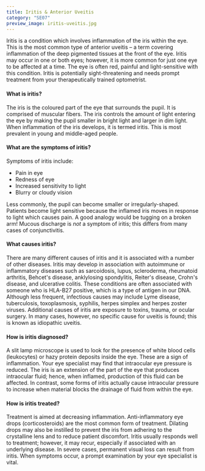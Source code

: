 ```yaml
---
title: Iritis & Anterior Uveitis
category: "SE07"
preview_image: iritis-uveitis.jpg
---
```

<div class="employee-heading">
<p>Iritis is a condition which involves inflammation of the iris within the eye. This is the most common type of anterior uveitis – a term covering inflammation of the deep pigmented tissues at the front of the eye. Iritis may occur in one or both eyes; however, it is more common for just one eye to be affected at a time. The eye is often red, painful and light-sensitive with this condition. Iritis is potentially sight-threatening and needs prompt treatment from your therapeutically trained optometrist.</p>
</div>

#### What is iritis?

The iris is the coloured part of the eye that surrounds the pupil. It is comprised of muscular fibers. The iris controls the amount of light entering the eye by making the pupil smaller in bright light and larger in dim light. When inflammation of the iris develops, it is termed iritis. This is most prevalent in young and middle-aged people. 

#### What are the symptoms of iritis?

Symptoms of iritis include:

* Pain in eye
* Redness of eye
* Increased sensitivity to light
* Blurry or cloudy vision

Less commonly, the pupil can become smaller or irregularly-shaped. Patients become light sensitive because the inflamed iris moves in response to light which causes pain. A good analogy would be tugging on a broken arm! Mucous discharge is <i>not</i> a symptom of iritis; this differs from many cases of conjunctivitis.

#### What causes iritis?

There are many different causes of iritis and it is associated with a number of other diseases. Iritis may develop in association with autoimmune or inflammatory diseases such as sarcoidosis, lupus, scleroderma, rheumatoid arthritis, Behcet's disease, anklylosing spondylitis, Reiter's disease, Crohn's disease, and ulcerative colitis. These conditions are often associated with someone who is HLA-B27 positive, which is a type of antigen in our DNA. Although less frequent, infectious causes may include Lyme disease, tuberculosis, toxoplasmosis, syphilis, herpes simplex and herpes zoster viruses. Additional causes of iritis are exposure to toxins, trauma, or ocular surgery. In many cases, however, no specific cause for uveitis is found; this is known as idiopathic uveitis.

#### How is iritis diagnosed?

A slit lamp microscope is used to look for the presence of white blood cells (leukocytes) or hazy protein deposits inside the eye. These are a sign of inflammation. Your eye specialist may find that intraocular eye pressure is reduced. The iris is an extension of the part of the eye that produces intraocular fluid; hence, when inflamed, production of this fluid can be affected. In contrast, some forms of iritis actually cause intraocular pressure to increase when material blocks the drainage of fluid from within the eye. 

#### How is iritis treated?

Treatment is aimed at decreasing inflammation. Anti-inflammatory eye drops (corticosteroids) are the most common form of treatment. Dilating drops may also be instilled to prevent the iris from adhering to the crystalline lens and to reduce patient discomfort. Iritis usually responds well to treatment; however, it may recur, especially if associated with an underlying disease. In severe cases, permanent visual loss can result from iritis. When symptoms occur, a prompt examination by your eye specialist is vital.
